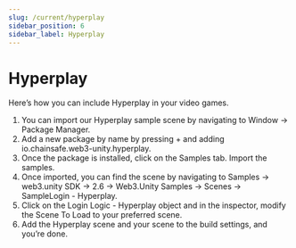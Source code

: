 ```yaml
---
slug: /current/hyperplay
sidebar_position: 6
sidebar_label: Hyperplay
---
```


# Hyperplay

Here’s how you can include Hyperplay in your video games.

1. You can import our Hyperplay sample scene by navigating to Window → Package Manager.
2. Add a new package by name by pressing + and adding io.chainsafe.web3-unity.hyperplay.
3. Once the package is installed, click on the Samples tab. Import the samples.
4. Once imported, you can find the scene by navigating to Samples → web3.unity SDK → 2.6 → Web3.Unity Samples → Scenes → SampleLogin - Hyperplay.
5. Click on the Login Logic - Hyperplay object and in the inspector, modify the Scene To Load to your preferred scene.
6. Add the Hyperplay scene and your scene to the build settings, and you’re done.